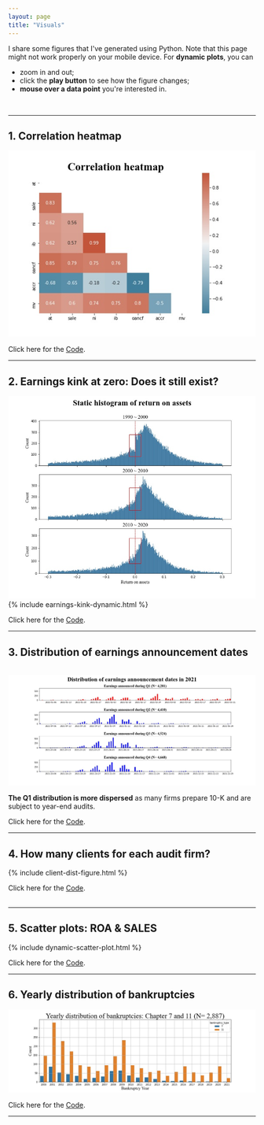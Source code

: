 ```yaml
---
layout: page
title: "Visuals"
---
```

I share some figures that I've generated using Python. Note that this page might not work properly on your mobile device. For <b>dynamic plots</b>, you can
- zoom in and out;
- click the <b>play button</b> to see how the figure changes;
- <b>mouse over a data point</b> you're interested in.
<br>

---

<h2> 1. Correlation heatmap  </h2>

<img src="/assets/images/correlation-heatmap.jpg" class="inline">

Click here for the [Code](https://nbviewer.org/github/jaeyoonyu/jaeyoonyu.github.io/blob/main/_code/visual-heatmap.ipynb).<br/>

---

<h2> 2. Earnings kink at zero: Does it still exist?  </h2>

<img src="/assets/images/earnings-kink-static.jpg" class="inline">
<br>

<div style="width: 100%; overflow-x: auto; -webkit-overflow-scrolling: touch;">
    <div style="min-width: 600px;">
        {% include earnings-kink-dynamic.html %}
    </div>
</div>

Click here for the [Code](https://nbviewer.org/github/jaeyoonyu/jaeyoonyu.github.io/blob/main/_code/is-there-kink-around-zero.ipynb).<br/>

---

<h2> 3. Distribution of earnings announcement dates  </h2>
<br>
<img src="/assets/images/earnings-ann-date-dist.jpg" class="inline">

<b>The Q1 distribution is more dispersed</b> as many firms prepare 10-K and are subject to year-end audits.<br/>

Click here for the [Code](https://nbviewer.org/github/jaeyoonyu/jaeyoonyu.github.io/blob/main/_code/earnings-ann-date-dist.ipynb).<br/>

---

<h2> 4. How many clients for each audit firm? </h2>
<div style="width: 100%; overflow-x: auto; -webkit-overflow-scrolling: touch;">
    <div style="min-width: 600px;">
        {% include client-dist-figure.html %}
    </div>
</div>

Click here for the [Code](https://raw.githack.com/jaeyoonyu/jaeyoonyu.github.io/main/_code/audit-analytics-client-distribution.html).  
<br>

---
<h2> 5. Scatter plots: ROA & SALES </h2>
<div style="width: 100%; overflow-x: auto; -webkit-overflow-scrolling: touch;">
    <div style="min-width: 600px;">
        {% include dynamic-scatter-plot.html %}
    </div>
</div>

Click here for the [Code](https://raw.githack.com/jaeyoonyu/jaeyoonyu.github.io/main/_code/compustat-bubble-plot-animation.html).

---

<h2> 6. Yearly distribution of bankruptcies  </h2>

<img src="/assets/images/bankruptcy-dist.jpg" class="inline">

Click here for the [Code](https://nbviewer.org/github/jaeyoonyu/jaeyoonyu.github.io/blob/main/_code/wrds-download-AuditAnalytics-bankrupt.ipynb).<br/>

---
